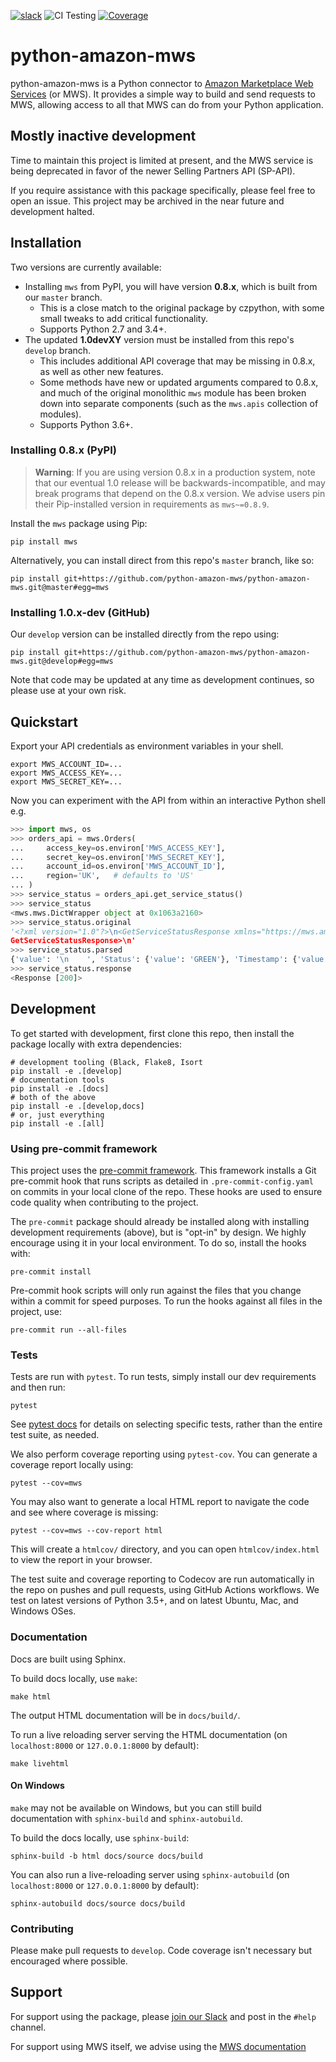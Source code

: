 [![slack](https://img.shields.io/badge/slack-python--amazon--mws-blue?style=for-the-badge&logo=slack)][slack_invite]
![CI Testing](https://img.shields.io/github/workflow/status/python-amazon-mws/python-amazon-mws/Testing/develop?logo=github&style=for-the-badge)
[![Coverage](https://img.shields.io/codecov/c/github/python-amazon-mws/python-amazon-mws?logo=codecov&logoColor=ffffff&style=for-the-badge)][codecov_link]

# python-amazon-mws

python-amazon-mws is a Python connector to [Amazon Marketplace Web Services][2]
(or MWS). It provides a simple way to build and send requests to MWS,
allowing access to all that MWS can do from your Python application.

## Mostly inactive development

Time to maintain this project is limited at present, and the MWS service is being deprecated in favor of the newer Selling Partners API (SP-API).

If you require assistance with this package specifically, please feel free to open an issue. This project may be archived in the near future and development halted.

## Installation

Two versions are currently available:

- Installing `mws` from PyPI, you will have version **0.8.x**, which is built from our `master` branch.
  - This is a close match to the original package by czpython, with some small tweaks to add critical functionality.
  - Supports Python 2.7 and 3.4+.
- The updated **1.0devXY** version must be installed from this repo's `develop` branch.
  - This includes additional API coverage that may be missing in 0.8.x, as well as other new features.
  - Some methods have new or updated arguments compared to 0.8.x, and much of the original monolithic `mws` module has been broken down into separate components (such as the `mws.apis` collection of modules).
  - Supports Python 3.6+.

### Installing 0.8.x (PyPI)

> **Warning**: If you are using version 0.8.x in a production system, note that our eventual 1.0 release will be backwards-incompatible, and may break programs that depend on the 0.8.x version. We advise users pin their Pip-installed version in requirements as `mws~=0.8.9`.

Install the `mws` package using Pip:

```shell
pip install mws
```

Alternatively, you can install direct from this repo's `master` branch, like so:

```shell
pip install git+https://github.com/python-amazon-mws/python-amazon-mws.git@master#egg=mws
```

### Installing 1.0.x-dev (GitHub)

Our `develop` version can be installed directly from the repo using:

```shell
pip install git+https://github.com/python-amazon-mws/python-amazon-mws.git@develop#egg=mws
```

Note that code may be updated at any time as development continues, so please use at your own risk.

## Quickstart

Export your API credentials as environment variables in your shell.

```shell
export MWS_ACCOUNT_ID=...
export MWS_ACCESS_KEY=...
export MWS_SECRET_KEY=...
```

Now you can experiment with the API from within an interactive Python shell e.g.

```python
>>> import mws, os
>>> orders_api = mws.Orders(
...     access_key=os.environ['MWS_ACCESS_KEY'],
...     secret_key=os.environ['MWS_SECRET_KEY'],
...     account_id=os.environ['MWS_ACCOUNT_ID'],
...     region='UK',   # defaults to 'US'
... )
>>> service_status = orders_api.get_service_status()
>>> service_status
<mws.mws.DictWrapper object at 0x1063a2160>
>>> service_status.original
'<?xml version="1.0"?>\n<GetServiceStatusResponse xmlns="https://mws.amazonservices.com/Orders/2013-09-01">\n  <GetServiceStatusResult>\n    <Status>GREEN</Status>\n    <Timestamp>2017-06-14T16:39:12.765Z</Timestamp>\n  </GetServiceStatusResult>\n  <ResponseMetadata>\n    <RequestId>affdec68-05d2-4bc5-a8a4-bb40f307dd6b</RequestId>\n  </ResponseMetadata>\n</
GetServiceStatusResponse>\n'
>>> service_status.parsed
{'value': '\n    ', 'Status': {'value': 'GREEN'}, 'Timestamp': {'value': '2017-06-14T16:39:12.765Z'}}
>>> service_status.response
<Response [200]>
```

## Development

To get started with development, first clone this repo, then install the package locally with extra dependencies:

```shell
# development tooling (Black, Flake8, Isort
pip install -e .[develop]
# documentation tools
pip install -e .[docs]
# both of the above
pip install -e .[develop,docs]
# or, just everything
pip install -e .[all]
```

### Using pre-commit framework

This project uses the [pre-commit framework][4]. This framework installs a Git pre-commit hook that runs scripts as detailed in `.pre-commit-config.yaml` on commits in your local clone of the repo. These hooks are used to ensure code quality when contributing to the project.

The `pre-commit` package should already be installed along with installing development requirements (above), but is "opt-in" by design. We highly encourage using it in your local environment. To do so, install the hooks with:

```shell
pre-commit install
```

Pre-commit hook scripts will only run against the files that you change within a commit for speed purposes. To run the hooks against all files in the project, use:

```shell
pre-commit run --all-files
```

### Tests

Tests are run with `pytest`. To run tests, simply install our dev requirements and then run:

```shell
pytest
```

See [pytest docs](https://docs.pytest.org/en/latest/usage.html#specifying-tests-selecting-tests)
for details on selecting specific tests, rather than the entire test suite, as needed.

We also perform coverage reporting using `pytest-cov`. You can generate a coverage report locally using:

```shell
pytest --cov=mws
```

You may also want to generate a local HTML report to navigate the code and see where coverage is missing:

```shell
pytest --cov=mws --cov-report html
```

This will create a `htmlcov/` directory, and you can open `htmlcov/index.html` to view the report in your browser.

The test suite and coverage reporting to Codecov are run automatically in the repo on pushes and pull requests, using GitHub Actions workflows. We test on latest versions of Python 3.5+, and on latest Ubuntu, Mac, and Windows OSes.

### Documentation

Docs are built using Sphinx.

To build docs locally, use `make`:

```shell
make html
```

The output HTML documentation will be in `docs/build/`.

To run a live reloading server serving the HTML documentation (on `localhost:8000` or `127.0.0.1:8000` by default):

```shell
make livehtml
```

#### On Windows

`make` may not be available on Windows, but you can still build documentation with `sphinx-build` and `sphinx-autobuild`.

To build the docs locally, use `sphinx-build`:

```shell
sphinx-build -b html docs/source docs/build
```

You can also run a live-reloading server using `sphinx-autobuild` (on `localhost:8000` or `127.0.0.1:8000` by default):

```shell
sphinx-autobuild docs/source docs/build
```

### Contributing

Please make pull requests to `develop`. Code coverage isn't necessary but encouraged where possible.

## Support

For support using the package, please [join our Slack][slack_invite] and post in the `#help` channel.

For support using MWS itself, we advise using the [MWS documentation][2]

[slack_invite]: https://join.slack.com/t/pythonamazonmws/shared_invite/enQtOTcwNTAzNjI4OTc2LTQyMzk1YzIxNTU0MmE1MWE0ZDUzZjBhMjI2ODZhNTQ5Mjk3ZTUyOGFkODk1N2Q2NjczZjY2M2U3NzAzNDU4ZTc
[codecov_link]:  https://codecov.io/gh/python-amazon-mws/python-amazon-mws/
[2]: http://docs.developer.amazonservices.com/en_US/dev_guide/index.html
[3]: https://github.com/czpython/python-amazon-mws
[4]: https://pre-commit.com/
